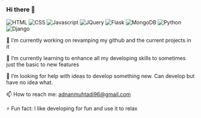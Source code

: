 ### Hi there 👋

![HTML](https://img.shields.io/static/v1?label=HTML&message=5&style=E34F26&logo=html5)
![CSS](https://img.shields.io/static/v1?label=CSS&message=3&style=flat&color=1572B6&logo=css3)
![Javascript](https://img.shields.io/static/v1?label=JavaScript&message=ES8&style=flat&color=F7DF1E&logo=JavaScript)
![JQuery](https://img.shields.io/static/v1?label=JQuery&message=1&style=flat&color=0769AD&logo=jquery)
![Flask](https://img.shields.io/static/v1?label=Flask&message=1.1.2&style=flat&color=000000&logo=flask)
![MongoDB](https://img.shields.io/static/v1?label=MongoDB&message=4.2.8&style=flat&color=47A248&logo=mongodb)
![Python](https://img.shields.io/static/v1?label=Python&message=3&style=flat&color=3776AB&logo=PYTHON)
![Django](https://img.shields.io/static/v1?label=HTML&message=5&color=RED&logo=django)


🔭 I’m currently working on revamping my github and the current projects in it

🌱 I’m currently learning to enhance all my developing skills to sometimes just the basic to new features

🤔 I’m looking for help with ideas to develop something new. Can develop but have no idea what.

📫 How to reach me: adnanmuhtadi96@gmail.com

⚡ Fun fact: I like developing for fun and use it to relax

